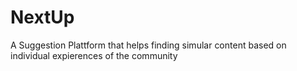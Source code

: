 # NextUp
A Suggestion Plattform that helps finding simular content based on individual expierences of the community
